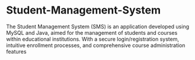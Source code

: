 # Student-Management-System
The Student Management System (SMS) is an application developed using MySQL and Java, aimed for the management of students and courses within educational institutions. With a secure login/registration system, intuitive enrollment processes, and comprehensive course administration features

